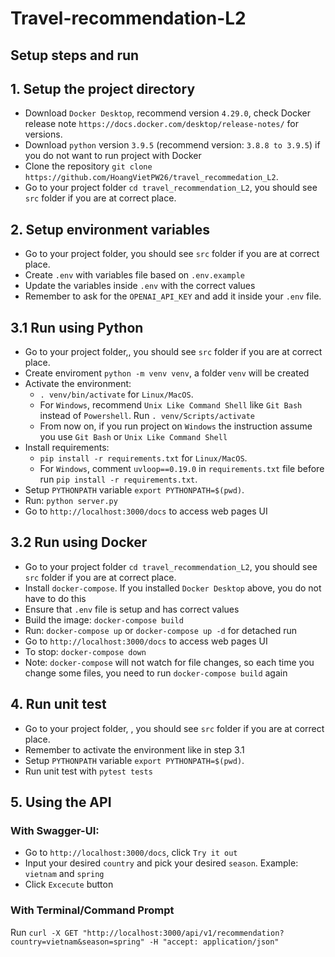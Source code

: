 # Travel-recommendation-L2

## Setup steps and run

## 1. Setup the project directory
* Download `Docker Desktop`, recommend version `4.29.0`, check Docker release note `https://docs.docker.com/desktop/release-notes/` for versions.
* Download `python` version `3.9.5` (recommend version: `3.8.8 to 3.9.5`) if you do not want to run project with Docker
* Clone the repository `git clone https://github.com/HoangVietPW26/travel_recommedation_L2`.
* Go to your project folder `cd travel_recommendation_L2`, you should see `src` folder if you are at correct place.

## 2. Setup environment variables
* Go to your project folder, you should see `src` folder if you are at correct place.
* Create `.env` with variables file based on `.env.example`
* Update the variables inside `.env` with the correct values
* Remember to ask for the `OPENAI_API_KEY` and add it inside your `.env` file.

## 3.1 Run using Python
* Go to your project folder,, you should see `src` folder if you are at correct place.
* Create enviroment `python -m venv venv`, a folder `venv` will be created
* Activate the environment:
    - `. venv/bin/activate` for `Linux/MacOS`.
    - For `Windows`, recommend `Unix Like Command Shell` like `Git Bash` instead of `Powershell`. Run `. venv/Scripts/activate`
    - From now on, if you run project on `Windows` the instruction assume you use `Git Bash` or `Unix Like Command Shell`
* Install requirements: 
    - `pip install -r requirements.txt` for `Linux/MacOS`. 
    - For `Windows`, comment `uvloop==0.19.0` in  `requirements.txt` file before run `pip install -r requirements.txt`.
* Setup `PYTHONPATH` variable `export PYTHONPATH=$(pwd)`.
* Run: `python server.py`
* Go to `http://localhost:3000/docs` to access web pages UI

## 3.2 Run using Docker
* Go to your project folder `cd travel_recommendation_L2`, you should see `src` folder if you are at correct place.
* Install `docker-compose`. If you installed `Docker Desktop` above, you do not have to do this
* Ensure that `.env` file is setup and has correct values
* Build the image: `docker-compose build`
* Run: `docker-compose up` or `docker-compose up -d` for detached run
* Go to `http://localhost:3000/docs` to access web pages UI
* To stop: `docker-compose down`
* Note: `docker-compose` will not watch for file changes, so each time you change some files, you need to run `docker-compose build` again

## 4. Run unit test
* Go to your project folder, , you should see `src` folder if you are at correct place.
* Remember to activate the environment like in step 3.1
* Setup `PYTHONPATH` variable `export PYTHONPATH=$(pwd)`.
* Run unit test with `pytest tests`

## 5. Using the API

### With Swagger-UI:
* Go to `http://localhost:3000/docs`, click `Try it out`
* Input your desired `country` and pick your desired `season`. Example: `vietnam` and `spring`
* Click `Excecute` button

### With Terminal/Command Prompt
Run
`
curl -X GET "http://localhost:3000/api/v1/recommendation?country=vietnam&season=spring" -H "accept: application/json"
`
